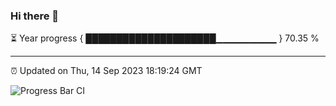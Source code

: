 ### Hi there 👋

⏳ Year progress { █████████████████████▁▁▁▁▁▁▁▁▁ } 70.35 %

---

⏰ Updated on Thu, 14 Sep 2023 18:19:24 GMT

![Progress Bar CI](https://github.com/liununu/liununu/workflows/Progress%20Bar%20CI/badge.svg)
